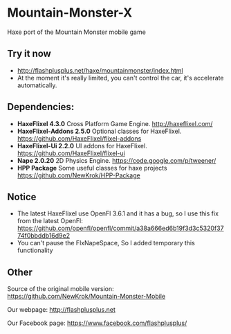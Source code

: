 # Mountain-Monster-X
Haxe port of the Mountain Monster mobile game

## Try it now
- http://flashplusplus.net/haxe/mountainmonster/index.html
- At the moment it's really limited, you can't control the car, it's accelerate automatically.

## Dependencies:
- **HaxeFlixel 4.3.0** Cross Platform Game Engine. http://haxeflixel.com/
- **HaxeFlixel-Addons 2.5.0** Optional classes for HaxeFlixel. https://github.com/HaxeFlixel/flixel-addons
- **HaxeFlixel-Ui 2.2.0** UI addons for HaxeFlixel. https://github.com/HaxeFlixel/flixel-ui
- **Nape 2.0.20** 2D Physics Engine. https://code.google.com/p/tweener/
- **HPP Package** Some useful classes for haxe projects https://github.com/NewKrok/HPP-Package

## Notice
  * The latest HaxeFlixel use OpenFl 3.6.1 and it has a bug, so I use this fix from the latest OpenFl: https://github.com/openfl/openfl/commit/a38a666ed6b19f3d3c5320f3774f0bbddb16d9e2
  * You can't pause the FlxNapeSpace, So I added temporary this functionality 

## Other
Source of the original mobile version:
https://github.com/NewKrok/Mountain-Monster-Mobile

Our webpage:
http://flashplusplus.net

Our Facebook page:
https://www.facebook.com/flashplusplus/
